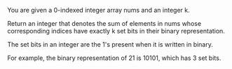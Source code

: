 You are given a 0-indexed integer array nums and an integer k.

Return an integer that denotes the sum of elements in nums whose corresponding indices have exactly k set bits in their binary representation.

The set bits in an integer are the 1's present when it is written in binary.

For example, the binary representation of 21 is 10101, which has 3 set bits.
 